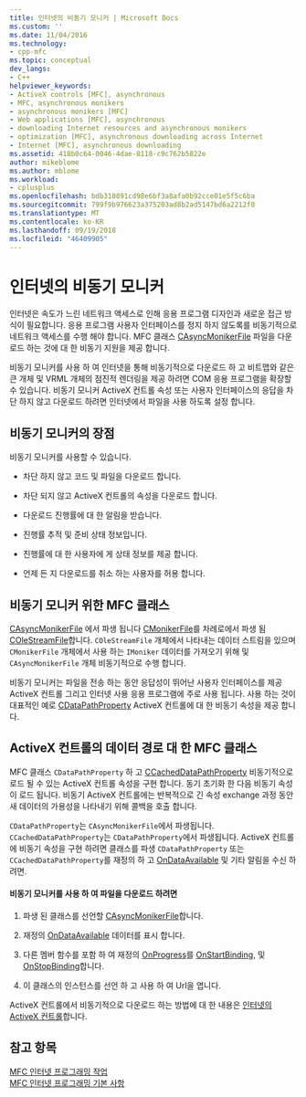 ```yaml
---
title: 인터넷의 비동기 모니커 | Microsoft Docs
ms.custom: ''
ms.date: 11/04/2016
ms.technology:
- cpp-mfc
ms.topic: conceptual
dev_langs:
- C++
helpviewer_keywords:
- ActiveX controls [MFC], asynchronous
- MFC, asynchronous monikers
- asynchronous monikers [MFC]
- Web applications [MFC], asynchronous
- downloading Internet resources and asynchronous monikers
- optimization [MFC], asynchronous downloading across Internet
- Internet [MFC], asynchronous downloading
ms.assetid: 418b0c64-0046-4dae-8118-c9c762b5822e
author: mikeblome
ms.author: mblome
ms.workload:
- cplusplus
ms.openlocfilehash: bdb310891cd98e6bf3a8afa0b92cce01e5f5c6ba
ms.sourcegitcommit: 799f9b976623a375203ad8b2ad5147bd6a2212f0
ms.translationtype: MT
ms.contentlocale: ko-KR
ms.lasthandoff: 09/19/2018
ms.locfileid: "46409905"
---
```

# <a name="asynchronous-monikers-on-the-internet"></a>인터넷의 비동기 모니커

인터넷은 속도가 느린 네트워크 액세스로 인해 응용 프로그램 디자인과 새로운 접근 방식이 필요합니다. 응용 프로그램 사용자 인터페이스를 정지 하지 않도록를 비동기적으로 네트워크 액세스를 수행 해야 합니다. MFC 클래스 [CAsyncMonikerFile](../mfc/reference/casyncmonikerfile-class.md) 파일을 다운로드 하는 것에 대 한 비동기 지원을 제공 합니다.

비동기 모니커를 사용 하 여 인터넷을 통해 비동기적으로 다운로드 하 고 비트맵와 같은 큰 개체 및 VRML 개체의 점진적 렌더링을 제공 하려면 COM 응용 프로그램을 확장할 수 있습니다. 비동기 모니커 ActiveX 컨트롤 속성 또는 사용자 인터페이스의 응답을 차단 하지 않고 다운로드 하려면 인터넷에서 파일을 사용 하도록 설정 합니다.

## <a name="advantages-of-asynchronous-monikers"></a>비동기 모니커의 장점

비동기 모니커를 사용할 수 있습니다.

- 차단 하지 않고 코드 및 파일을 다운로드 합니다.

- 차단 되지 않고 ActiveX 컨트롤의 속성을 다운로드 합니다.

- 다운로드 진행률에 대 한 알림을 받습니다.

- 진행률 추적 및 준비 상태 정보입니다.

- 진행률에 대 한 사용자에 게 상태 정보를 제공 합니다.

- 언제 든 지 다운로드를 취소 하는 사용자를 허용 합니다.

## <a name="mfc-classes-for-asynchronous-monikers"></a>비동기 모니커 위한 MFC 클래스

[CAsyncMonikerFile](../mfc/reference/casyncmonikerfile-class.md) 에서 파생 됩니다 [CMonikerFile](../mfc/reference/cmonikerfile-class.md)를 차례로에서 파생 됨 [COleStreamFile](../mfc/reference/colestreamfile-class.md)합니다. `COleStreamFile` 개체에서 나타내는 데이터 스트림을 있으며 `CMonikerFile` 개체에서 사용 하는 `IMoniker` 데이터를 가져오기 위해 및 `CAsyncMonikerFile` 개체 비동기적으로 수행 합니다.

비동기 모니커는 파일을 전송 하는 동안 응답성이 뛰어난 사용자 인터페이스를 제공 ActiveX 컨트롤 그리고 인터넷 사용 응용 프로그램에 주로 사용 됩니다. 사용 하는 것이 대표적인 예로 [CDataPathProperty](../mfc/reference/cdatapathproperty-class.md) ActiveX 컨트롤에 대 한 비동기 속성을 제공 합니다.

## <a name="mfc-classes-for-data-paths-in-activex-controls"></a>ActiveX 컨트롤의 데이터 경로 대 한 MFC 클래스

MFC 클래스 `CDataPathProperty` 하 고 [CCachedDataPathProperty](../mfc/reference/ccacheddatapathproperty-class.md) 비동기적으로 로드 될 수 있는 ActiveX 컨트롤 속성을 구현 합니다. 동기 초기화 한 다음 비동기 속성이 로드 됩니다. 비동기 ActiveX 컨트롤에는 반복적으로 긴 속성 exchange 과정 동안 새 데이터의 가용성을 나타내기 위해 콜백을 호출 합니다.

`CDataPathProperty`는 `CAsyncMonikerFile`에서 파생됩니다. `CCachedDataPathProperty`는 `CDataPathProperty`에서 파생됩니다. ActiveX 컨트롤에 비동기 속성을 구현 하려면 클래스를 파생 `CDataPathProperty` 또는 `CCachedDataPathProperty`를 재정의 하 고 [OnDataAvailable](../mfc/reference/casyncmonikerfile-class.md#ondataavailable) 및 기타 알림을 수신 하려면.

#### <a name="to-download-a-file-using-asynchronous-monikers"></a>비동기 모니커를 사용 하 여 파일을 다운로드 하려면

1. 파생 된 클래스를 선언할 [CAsyncMonikerFile](../mfc/reference/casyncmonikerfile-class.md)합니다.

1. 재정의 [OnDataAvailable](../mfc/reference/casyncmonikerfile-class.md#ondataavailable) 데이터를 표시 합니다.

1. 다른 멤버 함수를 포함 하 여 재정의 [OnProgress](../mfc/reference/casyncmonikerfile-class.md#onprogress)를 [OnStartBinding](../mfc/reference/casyncmonikerfile-class.md#onstartbinding), 및 [OnStopBinding](../mfc/reference/casyncmonikerfile-class.md#onstopbinding)합니다.

1. 이 클래스의 인스턴스를 선언 하 고 사용 하 여 Url을 엽니다.

ActiveX 컨트롤에서 비동기적으로 다운로드 하는 방법에 대 한 내용은 [인터넷의 ActiveX 컨트롤](../mfc/activex-controls-on-the-internet.md)합니다.

## <a name="see-also"></a>참고 항목

[MFC 인터넷 프로그래밍 작업](../mfc/mfc-internet-programming-tasks.md)<br/>
[MFC 인터넷 프로그래밍 기본 사항](../mfc/mfc-internet-programming-basics.md)


